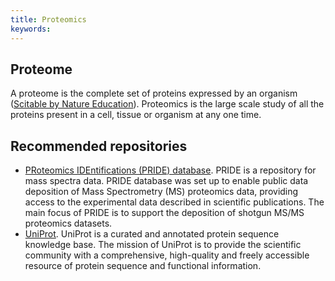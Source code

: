 ```yaml
---
title: Proteomics
keywords:
---
```


## Proteome
A proteome is the complete set of proteins expressed by an organism ([Scitable by Nature Education](https://www.nature.com/scitable/definition/proteome-297/)). Proteomics is the large scale study of all the proteins present in a cell, tissue or organism at any one time.

## Recommended repositories
* [PRoteomics IDEntifications (PRIDE) database](pride).
PRIDE is a repository for mass spectra data. PRIDE database was set up to enable public data deposition of Mass Spectrometry (MS) proteomics data, providing access to the experimental data described in scientific publications. The main focus of PRIDE is to support the deposition of shotgun MS/MS proteomics datasets.
* [UniProt](uniprot).
UniProt is a curated and annotated protein sequence knowledge base. The mission of UniProt is to provide the scientific community with a comprehensive, high-quality and freely accessible resource of protein sequence and functional information.
